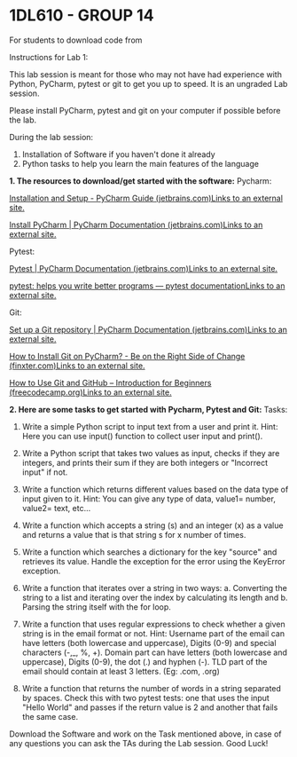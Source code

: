 # 1DL610 - GROUP 14
For students to download code from

Instructions for Lab 1:

This lab session is meant for those who may not have had experience with Python, PyCharm, pytest or git to get you up to speed. It is an ungraded Lab session. 

Please install PyCharm, pytest and git on your computer if possible before the lab.

During the lab session:
1. Installation of Software if you haven't done it already
2. Python tasks to help you learn the main features of the language

**1. The resources to download/get started with the software:**
Pycharm:

[Installation and Setup - PyCharm Guide (jetbrains.com)Links to an external site.](https://www.jetbrains.com/pycharm/guide/tutorials/getting-started-pycharm/installation-and-setup/)

[Install PyCharm | PyCharm Documentation (jetbrains.com)Links to an external site.](https://www.jetbrains.com/help/pycharm/installation-guide.html#requirements)

Pytest:

[Pytest | PyCharm Documentation (jetbrains.com)Links to an external site.](https://www.jetbrains.com/help/pycharm/pytest.html#enable-pytest)

[pytest: helps you write better programs — pytest documentationLinks to an external site.](https://docs.pytest.org/en/7.4.x/)

Git:

[Set up a Git repository | PyCharm Documentation (jetbrains.com)Links to an external site.](https://www.jetbrains.com/help/pycharm/set-up-a-git-repository.html)

[How to Install Git on PyCharm? - Be on the Right Side of Change (finxter.com)Links to an external site.](https://blog.finxter.com/how-to-install-git-on-pycharm/)

[How to Use Git and GitHub – Introduction for Beginners (freecodecamp.org)Links to an external site.](https://www.freecodecamp.org/news/introduction-to-git-and-github/)

**2. Here are some tasks to get started with Pycharm, Pytest and Git:**
Tasks:
1. Write a simple Python script to input text from a user and print it. 
Hint: Here you can use input() function to collect user input and print().

2. Write a Python script that takes two values as input, checks if they are integers, and prints their sum if they are both integers or "Incorrect input" if not.

3. Write a function which returns different values based on the data type of input given to it. 
Hint: You can give any type of data, value1= number, value2= text, etc…

4. Write a function which accepts a string (s) and an integer (x) as a value and returns a value that is that string s for x number of times.

5. Write a function which searches a dictionary for the key "source" and retrieves its value. Handle the exception for the error using the KeyError exception.

6. Write a function that iterates over a string in two ways:
     a. Converting the string to a list and iterating over the index by calculating its length and
     b. Parsing the string itself with the for loop.

7. Write a function that uses regular expressions to check whether a given string is in the email format or not.
Hint: Username part of the email can have letters (both lowercase and uppercase), Digits (0-9) and special characters (-,_, %, +). Domain part can have letters (both lowercase and uppercase), Digits (0-9), the dot (.) and hyphen (-). TLD part of the email should contain at least 3 letters. (Eg: .com, .org)

8. Write a function that returns the number of words in a string separated by spaces. Check this with two pytest tests: one that uses the input "Hello World" and passes if the return value is 2 and another that fails the same case.


Download the Software and work on the Task mentioned above, in case of any questions you can ask the TAs during the Lab session. Good Luck!
